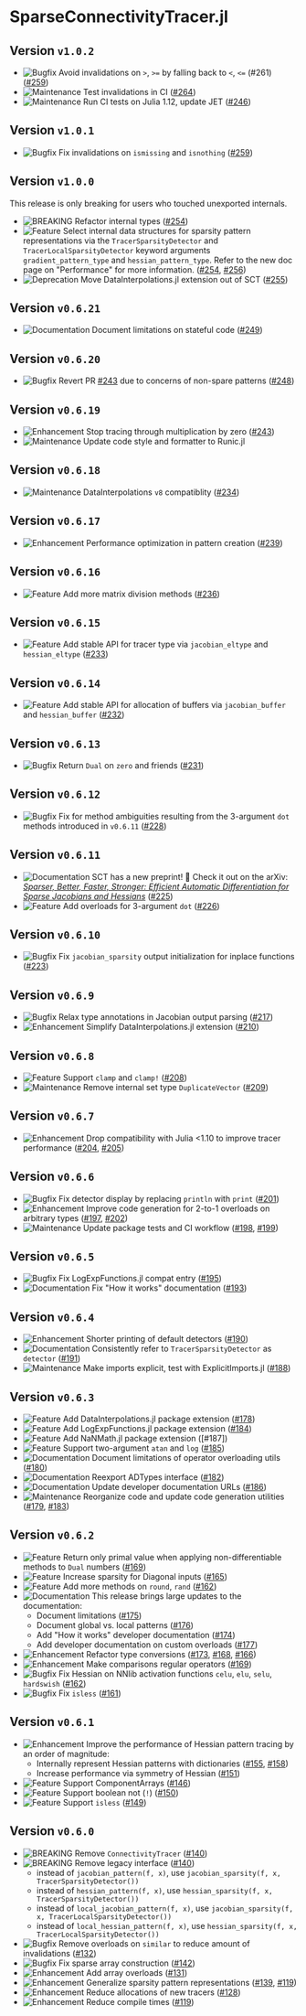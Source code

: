 # SparseConnectivityTracer.jl

## Version `v1.0.2`
* ![Bugfix][badge-bugfix] Avoid invalidations on `>`, `>=` by falling back to `<`, `<=` (#261)
 ([#259])
* ![Maintenance][badge-maintenance] Test invalidations in CI ([#264])
* ![Maintenance][badge-maintenance] Run CI tests on Julia 1.12, update JET ([#246])

## Version `v1.0.1`
* ![Bugfix][badge-bugfix] Fix invalidations on `ismissing` and `isnothing` ([#259])

## Version `v1.0.0`
This release is only breaking for users who touched unexported internals.
* ![BREAKING][badge-breaking] Refactor internal types ([#254])
* ![Feature][badge-feature] Select internal data structures for sparsity pattern representations via the `TracerSparsityDetector` and `TracerLocalSparsityDetector` keyword arguments `gradient_pattern_type` and `hessian_pattern_type`. Refer to the new doc page on "Performance" for more information. ([#254], [#256])
* ![Deprecation][badge-deprecation] Move DataInterpolations.jl extension out of SCT ([#255])

## Version `v0.6.21`
* ![Documentation][badge-docs] Document limitations on stateful code ([#249])

## Version `v0.6.20`
* ![Bugfix][badge-bugfix] Revert PR [#243] due to concerns of non-spare patterns ([#248])

## Version `v0.6.19`
* ![Enhancement][badge-enhancement] Stop tracing through multiplication by zero ([#243])
* ![Maintenance][badge-maintenance] Update code style and formatter to Runic.jl

## Version `v0.6.18`
* ![Maintenance][badge-maintenance] DataInterpolations `v8` compatiblity ([#234])

## Version `v0.6.17`
* ![Enhancement][badge-enhancement] Performance optimization in pattern creation ([#239])

## Version `v0.6.16`
* ![Feature][badge-feature] Add more matrix division methods ([#236])

## Version `v0.6.15`
* ![Feature][badge-feature] Add stable API for tracer type via `jacobian_eltype` and `hessian_eltype` ([#233])

## Version `v0.6.14`
* ![Feature][badge-feature] Add stable API for allocation of buffers via `jacobian_buffer` and `hessian_buffer` ([#232])

## Version `v0.6.13`
* ![Bugfix][badge-bugfix] Return `Dual` on `zero` and friends ([#231])

## Version `v0.6.12`
* ![Bugfix][badge-bugfix] Fix for method ambiguities resulting from the 3-argument `dot` methods introduced in `v0.6.11` ([#228])

## Version `v0.6.11`
* ![Documentation][badge-docs] SCT has a new preprint! 🎉 
  Check it out on the arXiv: [*Sparser, Better, Faster, Stronger: Efficient Automatic Differentiation for Sparse Jacobians and Hessians*](https://arxiv.org/abs/2501.17737) ([#225])
* ![Feature][badge-feature] Add overloads for 3-argument `dot` ([#226])

## Version `v0.6.10`
* ![Bugfix][badge-bugfix] Fix `jacobian_sparsity` output initialization for  inplace functions ([#223])

## Version `v0.6.9`
* ![Bugfix][badge-bugfix] Relax type annotations in Jacobian output parsing ([#217])
* ![Enhancement][badge-enhancement] Simplify DataInterpolations.jl extension ([#210])

## Version `v0.6.8`

* ![Feature][badge-feature] Support `clamp` and `clamp!` ([#208])
* ![Maintenance][badge-maintenance] Remove internal set type `DuplicateVector` ([#209])

## Version `v0.6.7`

* ![Enhancement][badge-enhancement] Drop compatibility with Julia <1.10 to improve tracer performance ([#204], [#205])

## Version `v0.6.6`

* ![Bugfix][badge-bugfix] Fix detector display by replacing `println` with `print` ([#201])
* ![Enhancement][badge-enhancement] Improve code generation for 2-to-1 overloads on arbitrary types ([#197], [#202])
* ![Maintenance][badge-maintenance] Update package tests and CI workflow ([#198], [#199])

## Version `v0.6.5`

* ![Bugfix][badge-bugfix] Fix LogExpFunctions.jl compat entry ([#195])
* ![Documentation][badge-docs] Fix "How it works" documentation ([#193])

## Version `v0.6.4`

* ![Enhancement][badge-enhancement] Shorter printing of default detectors ([#190])
* ![Documentation][badge-docs] Consistently refer to `TracerSparsityDetector` as `detector` ([#191])
* ![Maintenance][badge-maintenance] Make imports explicit, test with ExplicitImports.jl ([#188])

## Version `v0.6.3`

* ![Feature][badge-feature] Add DataInterpolations.jl package extension ([#178])
* ![Feature][badge-feature] Add LogExpFunctions.jl package extension ([#184])
* ![Feature][badge-feature] Add NaNMath.jl package extension ([#187])
* ![Feature][badge-feature] Support two-argument `atan` and `log` ([#185])
* ![Documentation][badge-docs] Document limitations of operator overloading utils ([#180])
* ![Documentation][badge-docs] Reexport ADTypes interface ([#182])
* ![Documentation][badge-docs] Update developer documentation URLs ([#186])
* ![Maintenance][badge-maintenance] Reorganize code and update code generation utilities ([#179], [#183])

## Version `v0.6.2`

* ![Feature][badge-feature] Return only primal value when applying non-differentiable methods to `Dual` numbers ([#169])
* ![Feature][badge-feature] Increase sparsity for Diagonal inputs ([#165])
* ![Feature][badge-feature] Add more methods on `round`, `rand` ([#162])
* ![Documentation][badge-docs] This release brings large updates to the documentation:
  * Document limitations ([#175])
  * Document global vs. local patterns ([#176])
  * Add "How it works" developer documentation ([#174])
  * Add developer documentation on custom overloads ([#177])
* ![Enhancement][badge-enhancement] Refactor type conversions ([#173], [#168], [#166])
* ![Enhancement][badge-enhancement] Make comparisons regular operators ([#169])
* ![Bugfix][badge-bugfix] Fix Hessian on NNlib activation functions `celu`, `elu`, `selu`, `hardswish` ([#162])
* ![Bugfix][badge-bugfix] Fix `isless` ([#161])

## Version `v0.6.1`

* ![Enhancement][badge-enhancement] Improve the performance of Hessian pattern tracing by an order of magnitude:
  * Internally represent Hessian patterns with dictionaries ([#155], [#158])
  * Increase performance via symmetry of Hessian ([#151])
* ![Feature][badge-feature] Support ComponentArrays ([#146])
* ![Feature][badge-feature] Support boolean not (`!`) ([#150])
* ![Feature][badge-feature] Support `isless` ([#149])

## Version `v0.6.0`

* ![BREAKING][badge-breaking] Remove `ConnectivityTracer` ([#140])
* ![BREAKING][badge-breaking] Remove legacy interface ([#140])
    * instead of `jacobian_pattern(f, x)`, use `jacobian_sparsity(f, x, TracerSparsityDetector())`
    * instead of `hessian_pattern(f, x)`, use `hessian_sparsity(f, x, TracerSparsityDetector())`
    * instead of `local_jacobian_pattern(f, x)`, use `jacobian_sparsity(f, x, TracerLocalSparsityDetector())`
    * instead of `local_hessian_pattern(f, x)`, use `hessian_sparsity(f, x, TracerLocalSparsityDetector())`
* ![Bugfix][badge-bugfix] Remove overloads on `similar` to reduce amount of invalidations ([#132])
* ![Bugfix][badge-bugfix] Fix sparse array construction ([#142])
* ![Enhancement][badge-enhancement] Add array overloads ([#131])
* ![Enhancement][badge-enhancement] Generalize sparsity pattern representations ([#139], [#119])
* ![Enhancement][badge-enhancement] Reduce allocations of new tracers ([#128])
* ![Enhancement][badge-enhancement] Reduce compile times ([#119])

[badge-breaking]: https://img.shields.io/badge/BREAKING-red.svg
[badge-deprecation]: https://img.shields.io/badge/deprecation-orange.svg
[badge-feature]: https://img.shields.io/badge/feature-green.svg
[badge-enhancement]: https://img.shields.io/badge/enhancement-blue.svg
[badge-bugfix]: https://img.shields.io/badge/bugfix-purple.svg
[badge-experimental]: https://img.shields.io/badge/experimental-lightgrey.svg
[badge-maintenance]: https://img.shields.io/badge/maintenance-gray.svg
[badge-docs]: https://img.shields.io/badge/docs-orange.svg

[#264]: https://github.com/adrhill/SparseConnectivityTracer.jl/pull/264
[#261]: https://github.com/adrhill/SparseConnectivityTracer.jl/pull/261
[#259]: https://github.com/adrhill/SparseConnectivityTracer.jl/pull/259
[#256]: https://github.com/adrhill/SparseConnectivityTracer.jl/pull/256
[#255]: https://github.com/adrhill/SparseConnectivityTracer.jl/pull/255
[#254]: https://github.com/adrhill/SparseConnectivityTracer.jl/pull/254
[#249]: https://github.com/adrhill/SparseConnectivityTracer.jl/pull/249
[#248]: https://github.com/adrhill/SparseConnectivityTracer.jl/pull/248
[#246]: https://github.com/adrhill/SparseConnectivityTracer.jl/pull/246
[#243]: https://github.com/adrhill/SparseConnectivityTracer.jl/pull/243
[#239]: https://github.com/adrhill/SparseConnectivityTracer.jl/pull/239
[#236]: https://github.com/adrhill/SparseConnectivityTracer.jl/pull/236
[#234]: https://github.com/adrhill/SparseConnectivityTracer.jl/pull/234
[#233]: https://github.com/adrhill/SparseConnectivityTracer.jl/pull/233
[#232]: https://github.com/adrhill/SparseConnectivityTracer.jl/pull/232
[#231]: https://github.com/adrhill/SparseConnectivityTracer.jl/pull/231
[#228]: https://github.com/adrhill/SparseConnectivityTracer.jl/pull/228
[#226]: https://github.com/adrhill/SparseConnectivityTracer.jl/pull/226
[#225]: https://github.com/adrhill/SparseConnectivityTracer.jl/pull/225
[#223]: https://github.com/adrhill/SparseConnectivityTracer.jl/pull/223
[#217]: https://github.com/adrhill/SparseConnectivityTracer.jl/pull/217
[#210]: https://github.com/adrhill/SparseConnectivityTracer.jl/pull/210
[#209]: https://github.com/adrhill/SparseConnectivityTracer.jl/pull/209
[#208]: https://github.com/adrhill/SparseConnectivityTracer.jl/pull/208
[#205]: https://github.com/adrhill/SparseConnectivityTracer.jl/pull/205
[#204]: https://github.com/adrhill/SparseConnectivityTracer.jl/pull/204
[#202]: https://github.com/adrhill/SparseConnectivityTracer.jl/pull/202
[#201]: https://github.com/adrhill/SparseConnectivityTracer.jl/pull/201
[#199]: https://github.com/adrhill/SparseConnectivityTracer.jl/pull/199
[#198]: https://github.com/adrhill/SparseConnectivityTracer.jl/pull/198
[#197]: https://github.com/adrhill/SparseConnectivityTracer.jl/pull/197
[#195]: https://github.com/adrhill/SparseConnectivityTracer.jl/pull/195
[#193]: https://github.com/adrhill/SparseConnectivityTracer.jl/pull/193
[#191]: https://github.com/adrhill/SparseConnectivityTracer.jl/pull/191
[#190]: https://github.com/adrhill/SparseConnectivityTracer.jl/pull/190
[#188]: https://github.com/adrhill/SparseConnectivityTracer.jl/pull/188
[#186]: https://github.com/adrhill/SparseConnectivityTracer.jl/pull/186
[#185]: https://github.com/adrhill/SparseConnectivityTracer.jl/pull/185
[#184]: https://github.com/adrhill/SparseConnectivityTracer.jl/pull/184
[#183]: https://github.com/adrhill/SparseConnectivityTracer.jl/pull/183
[#182]: https://github.com/adrhill/SparseConnectivityTracer.jl/pull/182
[#180]: https://github.com/adrhill/SparseConnectivityTracer.jl/pull/180
[#179]: https://github.com/adrhill/SparseConnectivityTracer.jl/pull/179
[#178]: https://github.com/adrhill/SparseConnectivityTracer.jl/pull/178
[#177]: https://github.com/adrhill/SparseConnectivityTracer.jl/pull/177
[#176]: https://github.com/adrhill/SparseConnectivityTracer.jl/pull/176
[#175]: https://github.com/adrhill/SparseConnectivityTracer.jl/pull/175
[#174]: https://github.com/adrhill/SparseConnectivityTracer.jl/pull/174
[#173]: https://github.com/adrhill/SparseConnectivityTracer.jl/pull/173
[#169]: https://github.com/adrhill/SparseConnectivityTracer.jl/pull/169
[#168]: https://github.com/adrhill/SparseConnectivityTracer.jl/pull/168
[#166]: https://github.com/adrhill/SparseConnectivityTracer.jl/pull/166
[#165]: https://github.com/adrhill/SparseConnectivityTracer.jl/pull/165
[#162]: https://github.com/adrhill/SparseConnectivityTracer.jl/pull/162
[#161]: https://github.com/adrhill/SparseConnectivityTracer.jl/pull/161
[#158]: https://github.com/adrhill/SparseConnectivityTracer.jl/pull/158
[#155]: https://github.com/adrhill/SparseConnectivityTracer.jl/pull/155
[#151]: https://github.com/adrhill/SparseConnectivityTracer.jl/pull/151
[#150]: https://github.com/adrhill/SparseConnectivityTracer.jl/pull/150
[#149]: https://github.com/adrhill/SparseConnectivityTracer.jl/pull/149
[#146]: https://github.com/adrhill/SparseConnectivityTracer.jl/pull/146
[#142]: https://github.com/adrhill/SparseConnectivityTracer.jl/pull/142
[#140]: https://github.com/adrhill/SparseConnectivityTracer.jl/pull/140
[#139]: https://github.com/adrhill/SparseConnectivityTracer.jl/pull/139
[#132]: https://github.com/adrhill/SparseConnectivityTracer.jl/pull/132
[#131]: https://github.com/adrhill/SparseConnectivityTracer.jl/pull/131
[#128]: https://github.com/adrhill/SparseConnectivityTracer.jl/pull/128
[#126]: https://github.com/adrhill/SparseConnectivityTracer.jl/pull/126
[#119]: https://github.com/adrhill/SparseConnectivityTracer.jl/pull/119

<!--
# Badges
![BREAKING][badge-breaking]
![Deprecation][badge-deprecation]
![Feature][badge-feature]
![Enhancement][badge-enhancement]
![Bugfix][badge-bugfix]
![Experimental][badge-experimental]
![Maintenance][badge-maintenance]
![Documentation][badge-docs]
-->
